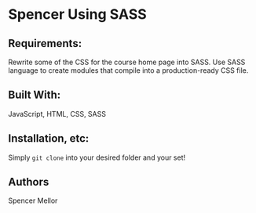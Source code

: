# Spencer Using SASS

## Requirements:

Rewrite some of the CSS for the course home page into SASS. Use SASS language to create modules that compile into a production-ready CSS file.

## Built With:

JavaScript, HTML, CSS, SASS

## Installation, etc: 

Simply `git clone` into your desired folder and your set!

## Authors

Spencer Mellor